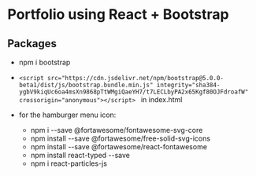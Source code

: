 # Portfolio using React + Bootstrap

## Packages

- npm i bootstrap

- `<script src="https://cdn.jsdelivr.net/npm/bootstrap@5.0.0-beta1/dist/js/bootstrap.bundle.min.js" integrity="sha384-ygbV9kiqUc6oa4msXn9868pTtWMgiQaeYH7/t7LECLbyPA2x65Kgf80OJFdroafW" crossorigin="anonymous"></script> ` in index.html

- for the hamburger menu icon:
  - npm i --save @fortawesome/fontawesome-svg-core
  - npm install --save @fortawesome/free-solid-svg-icons
  - npm install --save @fortawesome/react-fontawesome
  - npm install react-typed --save
  - npm i react-particles-js
